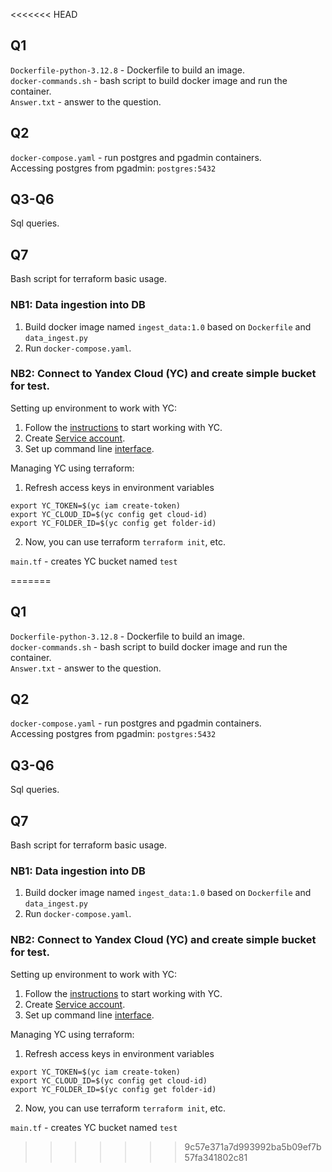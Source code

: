 <<<<<<< HEAD
## Q1
`Dockerfile-python-3.12.8` - Dockerfile to build an image. \
`docker-commands.sh` - bash script to build docker image and run the container.\
`Answer.txt` - answer to the question.

## Q2
`docker-compose.yaml` - run postgres and pgadmin containers.\
Accessing postgres from pgadmin: `postgres:5432`

## Q3-Q6
Sql queries.

## Q7
Bash script for terraform basic usage.

### NB1: Data ingestion into DB
1. Build docker image named `ingest_data:1.0` based on `Dockerfile` and `data_ingest.py` 
2. Run `docker-compose.yaml`.

### NB2: Connect to Yandex Cloud (YC) and create simple bucket for test.
Setting up environment to work with YC:
1. Follow the [instructions](https://yandex.cloud/en/docs/tutorials/infrastructure-management/terraform-quickstart#console_1) to start working with YC. 
2. Create [Service account](https://yandex.cloud/en/docs/iam/concepts/users/service-accounts).
3. Set up command line [interface](https://yandex.cloud/en/docs/cli/quickstart#install).

Managing YC using terraform:
1. Refresh access keys in environment variables
```
export YC_TOKEN=$(yc iam create-token)
export YC_CLOUD_ID=$(yc config get cloud-id)
export YC_FOLDER_ID=$(yc config get folder-id)
```
2. Now, you can use terraform `terraform init`, etc.

`main.tf` - creates YC bucket named `test`



=======
## Q1
`Dockerfile-python-3.12.8` - Dockerfile to build an image. \
`docker-commands.sh` - bash script to build docker image and run the container.\
`Answer.txt` - answer to the question.

## Q2
`docker-compose.yaml` - run postgres and pgadmin containers.\
Accessing postgres from pgadmin: `postgres:5432`

## Q3-Q6
Sql queries.

## Q7
Bash script for terraform basic usage.

### NB1: Data ingestion into DB
1. Build docker image named `ingest_data:1.0` based on `Dockerfile` and `data_ingest.py` 
2. Run `docker-compose.yaml`.

### NB2: Connect to Yandex Cloud (YC) and create simple bucket for test.
Setting up environment to work with YC:
1. Follow the [instructions](https://yandex.cloud/en/docs/tutorials/infrastructure-management/terraform-quickstart#console_1) to start working with YC. 
2. Create [Service account](https://yandex.cloud/en/docs/iam/concepts/users/service-accounts).
3. Set up command line [interface](https://yandex.cloud/en/docs/cli/quickstart#install).

Managing YC using terraform:
1. Refresh access keys in environment variables
```
export YC_TOKEN=$(yc iam create-token)
export YC_CLOUD_ID=$(yc config get cloud-id)
export YC_FOLDER_ID=$(yc config get folder-id)
```
2. Now, you can use terraform `terraform init`, etc.

`main.tf` - creates YC bucket named `test`

>>>>>>> 9c57e371a7d993992ba5b09ef7b57fa341802c81
